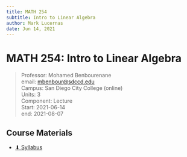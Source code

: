 ```yaml
---
title: MATH 254
subtitle: Intro to Linear Algebra
author: Mark Lucernas
date: Jun 14, 2021
---
```



# MATH 254: Intro to Linear Algebra
> Professor: Mohamed Benbourenane<br>
> email: mbenbour@sdccd.edu<br>
> Campus: San Diego City College (online)<br>
> Units: 3<br>
> Component: Lecture<br>
> Start: 2021-06-14<br>
> end: 2021-08-07<br>

## Course Materials

- [⬇ Syllabus](file:../../../files/summer-2021/MATH-254/syllabus_math254.pdf)
